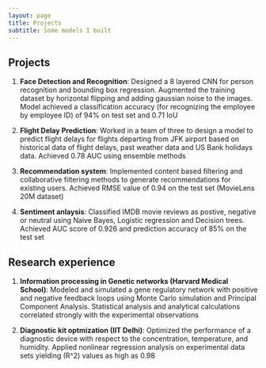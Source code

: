 ```yaml
---
layout: page
title: Projects
subtitle: Some models I built
---
```

## Projects
1. **Face Detection and Recognition**: Designed a 8 layered CNN for person recognition and bounding box regression. Augmented the training dataset by horizontal flipping and adding gaussian noise to the images. Model achieved a classification accuracy (for recognizing the employee by employee ID) of 94% on test set and 0.71 IoU


2. **Flight Delay Prediction**: Worked in a team of three to design a model to predict flight delays for flights departing from JFK airport based on historical data of flight delays, past weather data and US Bank holidays data. Achieved 0.78 AUC using ensemble methods


3. **Recommendation system**: Implemented content based filtering and collaborative filtering methods to generate recommendations for existing users. Achieved RMSE value of 0.94 on the test set (MovieLens 20M dataset)


4. **Sentiment anlaysis**: Classified IMDB movie reviews as postive, negative or neutral using Naive Bayes, Logistic regression and Decision trees. Achieved AUC score of 0.926 and prediction accuracy of 85% on the test set


## Research experience
1. **Information processing in Genetic networks (Harvard Medical School)**: Modeled and simulated a gene regulatory network with positive and
negative feedback loops using Monte Carlo simulation and Principal Component Analysis. Statistical analysis and analytical calculations correlated strongly with the experimental observations


2. **Diagnostic kit optmization (IIT Delhi)**: Optimized the performance of a diagnostic device with respect to the concentration, temperature, and humidity. Applied nonlinear regression analysis on experimental data sets yielding \(R^2\) values as high as 0.98 
